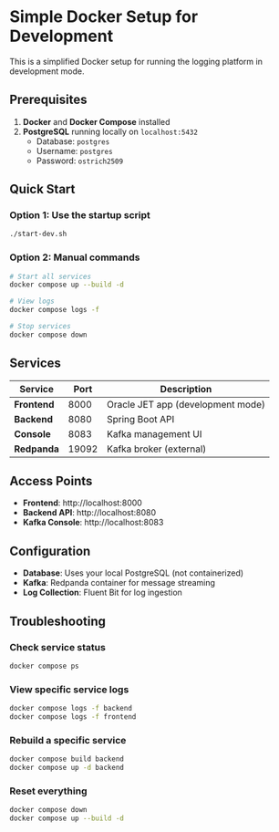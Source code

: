 # Simple Docker Setup for Development

This is a simplified Docker setup for running the logging platform in development mode.

## Prerequisites

1. **Docker** and **Docker Compose** installed
2. **PostgreSQL** running locally on `localhost:5432`
   - Database: `postgres`
   - Username: `postgres` 
   - Password: `ostrich2509`

## Quick Start

### Option 1: Use the startup script
```bash
./start-dev.sh
```

### Option 2: Manual commands
```bash
# Start all services
docker compose up --build -d

# View logs
docker compose logs -f

# Stop services
docker compose down
```

## Services

| Service | Port | Description |
|---------|------|-------------|
| **Frontend** | 8000 | Oracle JET app (development mode) |
| **Backend** | 8080 | Spring Boot API |
| **Console** | 8083 | Kafka management UI |
| **Redpanda** | 19092 | Kafka broker (external) |

## Access Points

- **Frontend**: http://localhost:8000
- **Backend API**: http://localhost:8080
- **Kafka Console**: http://localhost:8083

## Configuration

- **Database**: Uses your local PostgreSQL (not containerized)
- **Kafka**: Redpanda container for message streaming
- **Log Collection**: Fluent Bit for log ingestion

## Troubleshooting

### Check service status
```bash
docker compose ps
```

### View specific service logs
```bash
docker compose logs -f backend
docker compose logs -f frontend
```

### Rebuild a specific service
```bash
docker compose build backend
docker compose up -d backend
```

### Reset everything
```bash
docker compose down
docker compose up --build -d
```
